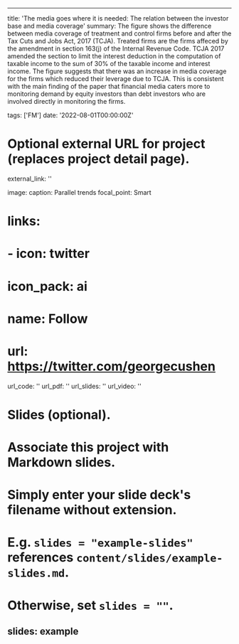 
---
title: 'The media goes where it is needed: The relation between the investor base and media coverage'
summary: The figure shows the difference between media coverage of treatment and control firms before and after the Tax Cuts and Jobs Act, 2017 (TCJA). Treated firms are the firms affeced by the amendment in section 163(j) of the Internal Revenue Code. TCJA 2017 amended the section to limit the interest deduction in the computation of taxable income to the sum of 30% of the taxable income and interest income. The figure suggests that there was an increase in media coverage for the firms which reduced their leverage due to TCJA. This is consistent with the main finding of the paper that financial media caters more to monitoring demand by equity investors than debt investors who are involved directly in monitoring the firms.

tags: ['FM']
date: '2022-08-01T00:00:00Z'

# Optional external URL for project (replaces project detail page).
external_link: ''

image: 
  caption: Parallel trends
  focal_point: Smart

# links:
#  - icon: twitter
#    icon_pack: ai
#    name: Follow
#    url: https://twitter.com/georgecushen
url_code: ''
url_pdf: ''
url_slides: ''
url_video: ''

# Slides (optional).
#   Associate this project with Markdown slides.
#   Simply enter your slide deck's filename without extension.
#   E.g. `slides = "example-slides"` references `content/slides/example-slides.md`.
#   Otherwise, set `slides = ""`.
slides: example
---
